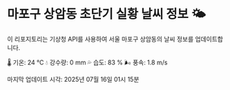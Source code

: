 
# 마포구 상암동 초단기 실황 날씨 정보 🌤️

이 리포지토리는 기상청 API를 사용하여 서울 마포구 상암동의 날씨 정보를 업데이트합니다. 

🌡️ 기온: 24 ℃
💧 강수량: 0 mm
💦 습도: 83 %
🌬️ 풍속: 1.8 m/s

마지막 업데이트 시각: 2025년 07월 16일 01시 15분    

